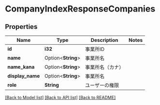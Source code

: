 # CompanyIndexResponseCompanies

## Properties

Name | Type | Description | Notes
------------ | ------------- | ------------- | -------------
**id** | **i32** | 事業所ID | 
**name** | Option<**String**> | 事業所名 | 
**name_kana** | Option<**String**> | 事業所名（カナ） | 
**display_name** | Option<**String**> | 事業所名 | 
**role** | **String** | ユーザーの権限 | 

[[Back to Model list]](../README.md#documentation-for-models) [[Back to API list]](../README.md#documentation-for-api-endpoints) [[Back to README]](../README.md)


